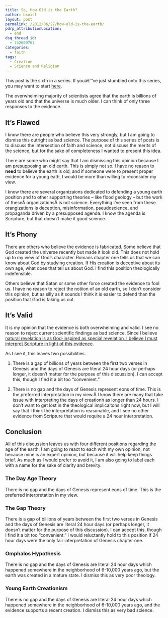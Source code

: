 ```yaml
---
title: So, How Old is the Earth?
author: bsoist
layout: post
permalink: /2012/06/27/how-old-is-the-earth/
pdrp_attributionLocation:
  - end
dsq_thread_id:
  - 742609762
categories:
  - faith
tags:
  - Creation
  - Science and Religion
---
```

This post is the sixth in a series. If youâ€™ve just stumbled onto this series, you may want to start [here][1].

The overwhelming majority of scientists agree that the earth is billions of years old and that the universe is much older. I can think of only three responses to the evidence.

## It&#8217;s Flawed

I know there are people who believe this very strongly, but I am going to dismiss this outright as bad science. The purpose of this series of posts is to discuss the intersection of faith and science, not discuss the merits of the science, but for the sake of completeness I wanted to present this idea.

There are some who might say that I am dismissing this opinion because I am presupposing an old earth. This is simply not so. I have no reason to **need** to believe the earth is old, and if someone were to present proper evidence for a young eath, I would be more than willing to reconsider my view.

I know there are several organizaions dedicated to defending a young earth position and to other supporting theories &#8211; like flood geology &#8211; but the work of theseÂ organizationsÂ is not science. Everything I&#8217;ve seen from these orangizations is deception, misinformation, pseudoscience, and propaganda driven by a presupposed agenda. I know the agenda is Scripture, but that doesn&#8217;t make it good science.

## It&#8217;s Phony

There are others who believe the evidence is fabricated. Some believe that God created the universe recently but made it look old. This does not hold up to my view of God&#8217;s character. Romans chapter one tells us that we can know about God by studying creation. If His creation is deceptive about its own age, what does that tell us about God. I find this position theologically indefensible.

Others believe that Satan or some other force created the evidence to fool us. I have no reason to reject the notiion of an old earth, so I don&#8217;t consider this opinion, but as silly as it sounds I think it is easier to defend than the position that God is faking us out.

## It&#8217;s Valid

It is my opinion that the evidence is both overwhelming and valid. I see no reason to reject current scientific findings as bad science. Since I believe [natural revelation is as God-inspired as special revelation, I believe I must interpret Scripture in light of this evidence][2].

As I see it, this leaves two possibilities.

1. There is a gap of billions of years between the first two verses in Genesis and the days of Genesis are literal 24 hour days (or perhaps longer, it doesn&#8217;t matter for the purpose of this discussion). I can accept this, though I find it a bit too &#8220;convenient.&#8221;

2. There is no gap and the days of Genesis represent eons of time. This is the preferred interpretation in my view.Â I know there are many that take issue with interpreting the days of creationh as longer than 24 hours. I don&#8217;t want to get lost in the theological implicaitons right now, but I will say that I think the interpretation is reasonable, and I see no other evidence from Scripture that would require a 24 hour interpretation.

## Conclusion

All of this discussion leaves us with four different positions regarding the age of the earth. I am going to react to each with my own opinion, not because mine is an expert opinion, but because it will help keep things brief. As much as I would prefer to avoid it, I am also going to label each with a name for the sake of clarity and brevity.

### The Day Age Theory

There is no gap and the days of Genesis represent eons of time. This is the preferred interpretation in my view.

### The Gap Theory

There is a gap of billions of years between the first two verses in Genesis and the days of Genesis are literal 24 hour days (or perhaps longer, it doesn&#8217;t matter for the purpose of this discussion). I can accept this, though I find it a bit too &#8220;convenient.&#8221; I would reluctantly hold to this position if 24 hour days were the only fair interpretation of Genesis chapter one.

### Omphalos Hypothesis

There is no gap and the days of Genesis are literal 24 hour days which happened somewhere in the neighborhood of 6-10,000 years ago, but the earth was created in a mature state. I dismiss this as very poor theology.

### Young Earth Creationism

There is no gap and the days of Genesis are literal 24 hour days which happened somewhere in the neighborhood of 6-10,000 years ago, and the evidence supports a recent creation. I dismiss this as very bad science.

 [1]: http://whsjr.soistmann.com/oped/category/faith/science-and-religion/creation-evolutoin/
 [2]: http://whsjr.soistmann.com/oped/2012/05/23/special-revelation-vs-natural-revelation/
